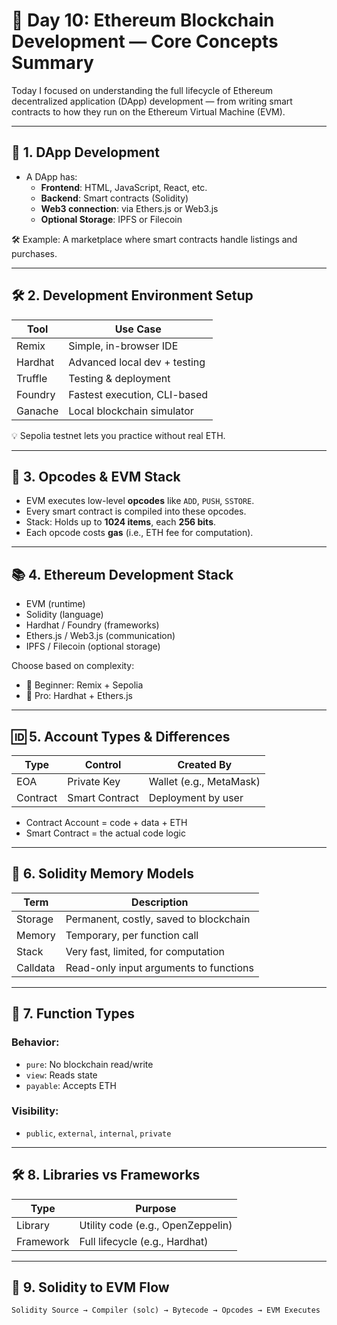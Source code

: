 # 📘 Day 10: Ethereum Blockchain Development — Core Concepts Summary

Today I focused on understanding the full lifecycle of Ethereum decentralized application (DApp) development — from writing smart contracts to how they run on the Ethereum Virtual Machine (EVM).

---

## 🧱 1. DApp Development

- A DApp has:
  - **Frontend**: HTML, JavaScript, React, etc.
  - **Backend**: Smart contracts (Solidity)
  - **Web3 connection**: via Ethers.js or Web3.js
  - **Optional Storage**: IPFS or Filecoin

🛠 Example: A marketplace where smart contracts handle listings and purchases.

---

## 🛠 2. Development Environment Setup

| Tool     | Use Case                    |
|----------|-----------------------------|
| Remix    | Simple, in-browser IDE      |
| Hardhat  | Advanced local dev + testing |
| Truffle  | Testing & deployment        |
| Foundry  | Fastest execution, CLI-based |
| Ganache  | Local blockchain simulator  |

💡 Sepolia testnet lets you practice without real ETH.

---

## 🧮 3. Opcodes & EVM Stack

- EVM executes low-level **opcodes** like `ADD`, `PUSH`, `SSTORE`.
- Every smart contract is compiled into these opcodes.
- Stack: Holds up to **1024 items**, each **256 bits**.
- Each opcode costs **gas** (i.e., ETH fee for computation).

---

## 📚 4. Ethereum Development Stack

- EVM (runtime)
- Solidity (language)
- Hardhat / Foundry (frameworks)
- Ethers.js / Web3.js (communication)
- IPFS / Filecoin (optional storage)

Choose based on complexity:
- 🔰 Beginner: Remix + Sepolia
- 🧠 Pro: Hardhat + Ethers.js

---

## 🆔 5. Account Types & Differences

| Type        | Control        | Created By          |
|-------------|----------------|---------------------|
| EOA         | Private Key    | Wallet (e.g., MetaMask) |
| Contract    | Smart Contract | Deployment by user  |

- Contract Account = code + data + ETH
- Smart Contract = the actual code logic

---

## 🧠 6. Solidity Memory Models

| Term      | Description                               |
|-----------|-------------------------------------------|
| Storage   | Permanent, costly, saved to blockchain    |
| Memory    | Temporary, per function call              |
| Stack     | Very fast, limited, for computation       |
| Calldata  | Read-only input arguments to functions    |

---

## 🔐 7. Function Types

### Behavior:
- `pure`: No blockchain read/write
- `view`: Reads state
- `payable`: Accepts ETH

### Visibility:
- `public`, `external`, `internal`, `private`

---

## 🛠 8. Libraries vs Frameworks

| Type      | Purpose                          |
|-----------|----------------------------------|
| Library   | Utility code (e.g., OpenZeppelin) |
| Framework | Full lifecycle (e.g., Hardhat)    |

---

## 🧵 9. Solidity to EVM Flow

```text
Solidity Source → Compiler (solc) → Bytecode → Opcodes → EVM Executes
